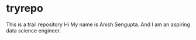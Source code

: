 # tryrepo
This is a trail repository
Hi My name is Anish Sengupta. And I am an aspiring data science engineer.

